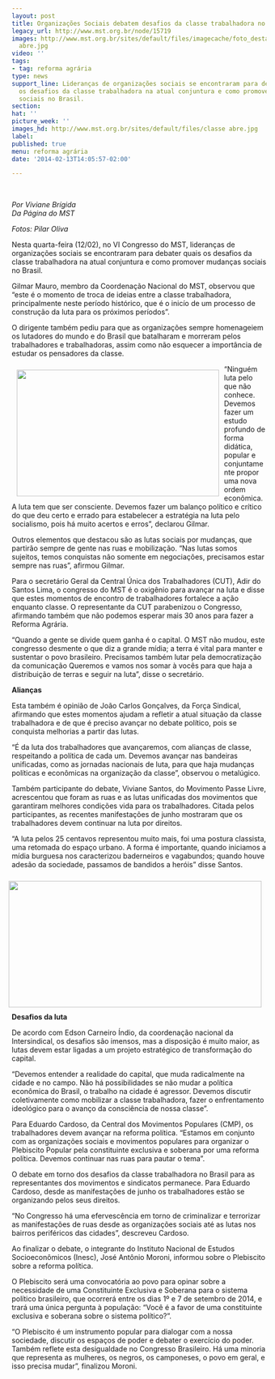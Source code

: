 ```yaml
---
layout: post
title: Organizações Sociais debatem desafios da classe trabalhadora no Brasil
legacy_url: http://www.mst.org.br/node/15719
images: http://www.mst.org.br/sites/default/files/imagecache/foto_destaque/classe
  abre.jpg
video: ''
tags:
- tag: reforma agrária
type: news
support_line: Lideranças de organizações sociais se encontraram para debater quais
  os desafios da classe trabalhadora na atual conjuntura e como promover mudanças
  sociais no Brasil.
section: 
hat: ''
picture_week: ''
images_hd: http://www.mst.org.br/sites/default/files/classe abre.jpg
label: 
published: true
menu: reforma agrária
date: '2014-02-13T14:05:57-02:00'

---
```

<p>&nbsp;</p><p><em>Por Viviane Brígida<br>Da Página do MST</em></p><p><em>Fotos: Pilar Oliva</em></p><p>Nesta quarta-feira (12/02), no VI Congresso do MST, lideranças de organizações sociais se encontraram para debater quais os desafios da classe trabalhadora na atual conjuntura e como promover mudanças sociais no Brasil.</p><p>Gilmar Mauro, membro da Coordenação Nacional do MST, observou que “este é o momento de troca de ideias entre a classe trabalhadora, principalmente neste período histórico, que é o inicío de um processo de construção da luta para os próximos períodos”.</p><p>O dirigente também pediu para que as organizações sempre homenageiem os lutadores do mundo e do Brasil que batalharam e morreram pelos trabalhadores e trabalhadoras, assim como não esquecer a importância de estudar os pensadores da classe.</p><p><img style="float: left; margin: 10px;" src="http://www.mst.org.br/sites/default/files/DSC_0417.JPG" alt="" width="400" height="250"></p><p>“Ninguém luta pelo que não conhece. Devemos fazer um estudo profundo de forma didática, popular e conjuntamente propor uma nova ordem econômica. A luta tem que ser consciente. Devemos fazer um balanço político e crítico do que deu certo e errado para estabelecer a estratégia na luta pelo socialismo, pois há muito acertos e erros”, declarou Gilmar.</p><p>Outros elementos que destacou são as lutas sociais por mudanças, que partirão sempre de gente nas ruas e mobilização. “Nas lutas somos sujeitos, temos conquistas não somente em negociações, precisamos estar sempre nas ruas”, afirmou Gilmar.</p><p>Para o secretário Geral da Central Única dos Trabalhadores (CUT), Adir do Santos Lima, o congresso do MST é o oxigênio para avançar na luta e disse que estes momentos de encontro de trabalhadores fortalece a ação enquanto classe. O representante da CUT parabenizou o Congresso, afirmando também que não podemos esperar mais 30 anos para fazer a Reforma Agrária.</p><p>“Quando a gente se divide quem ganha é o capital. O MST não mudou, este congresso desmente o que diz a grande mídia; a terra é vital para manter e sustentar o povo brasileiro. Precisamos também lutar pela democratização da comunicação Queremos e vamos nos somar à vocês para que haja a distribuição de terras e seguir na luta”, disse o secretário.</p><p><strong>Alianças</strong></p><p>Esta também é opinião de João Carlos Gonçalves, da Força Sindical, afirmando que estes momentos ajudam a refletir a atual situação da classe trabalhadora e de que é preciso avançar no debate político, pois se conquista melhorias a partir das lutas.</p><p>“É da luta dos trabalhadores que avançaremos, com alianças de classe, respeitando a política de cada um. Devemos avançar nas bandeiras unificadas, como as jornadas nacionais de luta, para que haja mudanças políticas e econômicas na organização da classe”, observou o metalúgico.</p><p>Também participante do debate, Viviane Santos, do Movimento Passe Livre, acrescentou que foram as ruas e as lutas unificadas dos movimentos que garantiram melhores condições vida para os trabalhadores. Citada pelos participantes, as recentes manifestações de junho mostraram que os trabalhadores devem continuar na luta por direitos.</p><p>“A luta pelos 25 centavos representou muito mais, foi uma postura classista, uma retomada do espaço urbano. A forma é importante, quando iniciamos a mídia burguesa nos caracterizou baderneiros e vagabundos; quando houve adesão da sociedade, passamos de bandidos a heróis” disse Santos.</p><p><img style="float: right; margin: 10px;" src="http://www.mst.org.br/sites/default/files/DSC_0463.JPG" alt="" width="500" height="250"></p><p><strong>Desafios da luta</strong></p><p></p><div id="_mcePaste" style="position: absolute; left: -10000px; top: 618px; width: 1px; height: 1px; overflow: hidden;">De acordo com Edson Carneiro Índio, coordenação nacional da Intersindical</div>De acordo com Edson Carneiro Índio, da coordenação nacional da Intersindical, os desafios são imensos, mas a disposição é muito maior, as lutas devem estar ligadas a um projeto estratégico de transformação do capital.<p></p><p>“Devemos entender a realidade do capital, que muda radicalmente na cidade e no campo. Não há possibilidades se não mudar a política econômica do Brasil, o trabalho na cidade é agressor. Devemos discutir coletivamente como mobilizar a classe trabalhadora, fazer o enfrentamento ideológico para o avanço da consciência de nossa classe”.</p><p>Para Eduardo Cardoso, da Central dos Movimentos Populares (CMP), os trabalhadores devem avançar na reforma política. “Estamos em conjunto com as organizações sociais e movimentos populares para organizar o Plebiscito Popular pela constituinte exclusiva e soberana por uma reforma política. Devemos continuar nas ruas para pautar o tema”.</p><p>O debate em torno dos desafios da classe trabalhadora no Brasil para as representantes dos movimentos e sindicatos permanece. Para Eduardo Cardoso, desde as manifestações de junho os trabalhadores estão se organizando pelos seus direitos.</p><p>“No Congresso há uma efervescência em torno de criminalizar e terrorizar as manifestações de ruas desde as organizações sociais até as lutas nos bairros periféricos das cidades”, descreveu Cardoso.</p><p>Ao finalizar o debate, o integrante do Instituto Nacional de Estudos Socioeconômicos (Inesc), José Antônio Moroni, informou sobre o Plebiscito sobre a reforma política.</p><p>O Plebiscito será uma convocatória ao povo para opinar sobre a necessidade de uma Constituinte Exclusiva e Soberana para o sistema político brasileiro, que ocorrerá entre os dias 1º e 7 de setembro de 2014, e trará uma única pergunta à população: “Você é a favor de uma constituinte exclusiva e soberana sobre o sistema político?”.</p><p>“O Plebiscito é um instrumento popular para dialogar com a nossa sociedade, discutir os espaços de poder e debater o exercício do poder. Também reflete esta desigualdade no Congresso Brasileiro. Há uma minoria que representa as mulheres, os negros, os camponeses, o povo em geral, e isso precisa mudar”, finalizou Moroni.</p>
